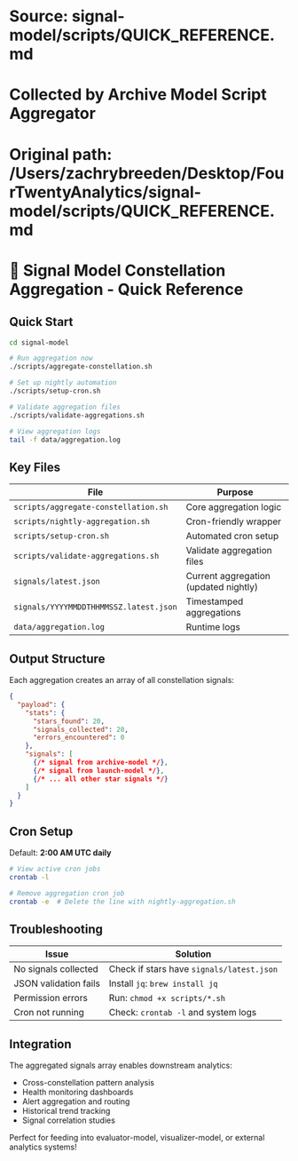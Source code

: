 # Source: signal-model/scripts/QUICK_REFERENCE.md
# Collected by Archive Model Script Aggregator
# Original path: /Users/zachrybreeden/Desktop/FourTwentyAnalytics/signal-model/scripts/QUICK_REFERENCE.md

# 📡 Signal Model Constellation Aggregation - Quick Reference

## Quick Start

```bash
cd signal-model

# Run aggregation now
./scripts/aggregate-constellation.sh

# Set up nightly automation  
./scripts/setup-cron.sh

# Validate aggregation files
./scripts/validate-aggregations.sh

# View aggregation logs
tail -f data/aggregation.log
```

## Key Files

| File | Purpose |
|------|---------|
| `scripts/aggregate-constellation.sh` | Core aggregation logic |
| `scripts/nightly-aggregation.sh` | Cron-friendly wrapper |
| `scripts/setup-cron.sh` | Automated cron setup |
| `scripts/validate-aggregations.sh` | Validate aggregation files |
| `signals/latest.json` | Current aggregation (updated nightly) |
| `signals/YYYYMMDDTHHMMSSZ.latest.json` | Timestamped aggregations |
| `data/aggregation.log` | Runtime logs |

## Output Structure

Each aggregation creates an array of all constellation signals:

```json
{
  "payload": {
    "stats": {
      "stars_found": 20,
      "signals_collected": 20, 
      "errors_encountered": 0
    },
    "signals": [
      {/* signal from archive-model */},
      {/* signal from launch-model */},
      {/* ... all other star signals */}
    ]
  }
}
```

## Cron Setup

Default: **2:00 AM UTC daily**

```bash
# View active cron jobs
crontab -l

# Remove aggregation cron job
crontab -e  # Delete the line with nightly-aggregation.sh
```

## Troubleshooting

| Issue | Solution |
|-------|----------|
| No signals collected | Check if stars have `signals/latest.json` |
| JSON validation fails | Install `jq`: `brew install jq` |
| Permission errors | Run: `chmod +x scripts/*.sh` |
| Cron not running | Check: `crontab -l` and system logs |

## Integration 

The aggregated signals array enables downstream analytics:

- Cross-constellation pattern analysis
- Health monitoring dashboards  
- Alert aggregation and routing
- Historical trend tracking
- Signal correlation studies

Perfect for feeding into evaluator-model, visualizer-model, or external analytics systems!